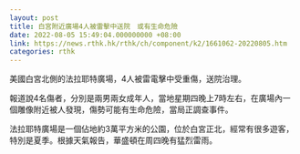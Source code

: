 ```yaml
---
layout: post
title: 白宮附近廣場4人被雷擊中送院　或有生命危險
date: 2022-08-05 15:49:04.000000000 +08:00
link: https://news.rthk.hk/rthk/ch/component/k2/1661062-20220805.htm
categories: rthk
---
```


美國白宮北側的法拉耶特廣場，4人被雷電擊中受重傷，送院治理。

報道說4名傷者，分別是兩男兩女成年人，當地星期四晚上7時左右，在廣場內一個雕像附近被人發現，傷勢可能有生命危險，當局正調查事件。

法拉耶特廣場是一個佔地約3萬平方米的公園，位於白宮正北，經常有很多遊客，特別是夏季。根據天氣報告，華盛頓在周四晚有猛烈雷雨。

